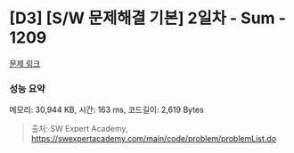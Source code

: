 # [D3] [S/W 문제해결 기본] 2일차 - Sum - 1209 

[문제 링크](https://swexpertacademy.com/main/code/problem/problemDetail.do?contestProbId=AV13_BWKACUCFAYh) 

### 성능 요약

메모리: 30,944 KB, 시간: 163 ms, 코드길이: 2,619 Bytes



> 출처: SW Expert Academy, https://swexpertacademy.com/main/code/problem/problemList.do